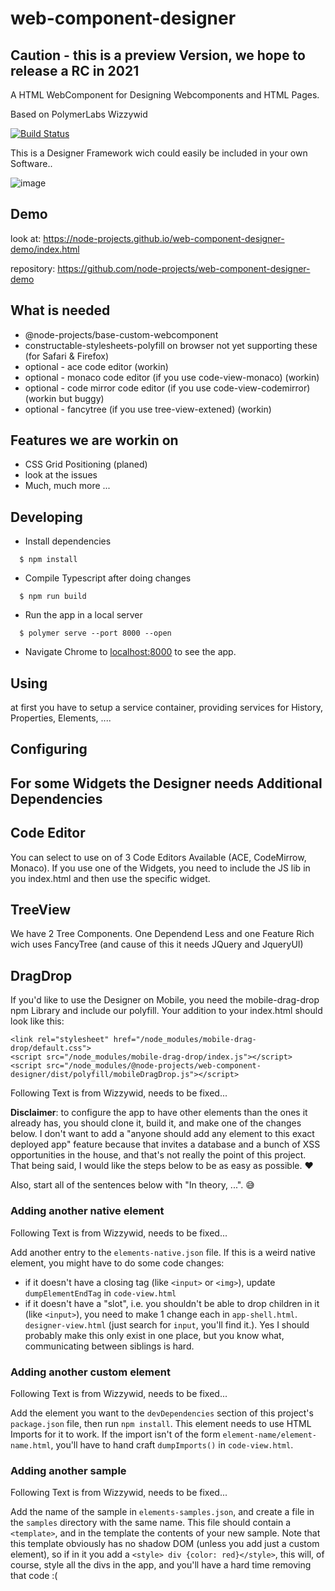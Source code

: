 # web-component-designer

## Caution - this is a preview Version, we hope to release a RC in 2021

A HTML WebComponent for Designing Webcomponents and HTML Pages.

Based on PolymerLabs Wizzywid

[![Build Status](https://github.com/node-projects/web-component-designer/workflows/Node%20CI/badge.svg?branch=master)](https://github.com/node-projects/web-component-designer/actions?query=workflow%3A%22Node+CI%22+branch%3Amaster)

This is a Designer Framework wich could easily be included in your own Software..

![image](https://user-images.githubusercontent.com/364896/117482820-358e2d80-af65-11eb-97fd-9d15ebf1966f.png)

## Demo

look at: https://node-projects.github.io/web-component-designer-demo/index.html

repository: https://github.com/node-projects/web-component-designer-demo

## What is needed

- @node-projects/base-custom-webcomponent
- constructable-stylesheets-polyfill on browser not yet supporting these (for Safari & Firefox)
- optional - ace code editor (workin)
- optional - monaco code editor (if you use code-view-monaco) (workin)
- optional - code mirror code editor (if you use code-view-codemirror) (workin but buggy)
- optional - fancytree (if you use tree-view-extened) (workin)

## Features we are workin on

 - CSS Grid Positioning (planed)
 - look at the issues
 - Much, much more ...

## Developing

  * Install dependencies
```
  $ npm install
```

  * Compile Typescript after doing changes
```
  $ npm run build
```

  * Run the app in a local server
```
  $ polymer serve --port 8000 --open
```

  * Navigate Chrome to [localhost:8000]() to see the app.

## Using

at first you have to setup a service container, providing services for History, Properties, Elements, ....

## Configuring

## For some Widgets the Designer needs Additional Dependencies

## Code Editor

You can select to use on of 3 Code Editors Available (ACE, CodeMirrow, Monaco).
If you use one of the Widgets, you need to include the JS lib in you index.html and then use the specific widget.

## TreeView

We have 2 Tree Components. One Dependend Less and one Feature Rich wich uses FancyTree (and cause of this it needs JQuery and JqueryUI)

## DragDrop

If you'd like to use the Designer on Mobile, you need the mobile-drag-drop npm Library and include our polyfill.
Your addition to your index.html should look like this:

    <link rel="stylesheet" href="/node_modules/mobile-drag-drop/default.css">
    <script src="/node_modules/mobile-drag-drop/index.js"></script>
    <script src="/node_modules/@node-projects/web-component-designer/dist/polyfill/mobileDragDrop.js"></script>

Following Text is from Wizzywid, needs to be fixed...

**Disclaimer**: to configure the app to have other elements than the ones it
already has, you should clone it, build it, and make one of the changes below.
I don't want to add a "anyone should add any element to this exact deployed app"
feature because that invites a database and a bunch of XSS opportunities in the
house, and that's not really the point of this project. That being said, I would
like the steps below to be as easy as possible. ❤️

Also, start all of the sentences below with "In theory, ...". 😅

### Adding another native element

Following Text is from Wizzywid, needs to be fixed...

Add another entry to the `elements-native.json` file. If this is a weird
native element, you might have to do some code changes:
  - if it doesn't have a closing tag (like `<input>` or `<img>`), update `dumpElementEndTag`
  in `code-view.html`
  - if it doesn't have a "slot", i.e. you shouldn't be able to drop children
  in it (like `<input>`), you need to make 1 change each in `app-shell.html`.
  `designer-view.html` (just search for `input`, you'll find it.).
  Yes I should probably make this only exist in one place, but you know what,
  communicating between siblings is hard.

### Adding another custom element

Following Text is from Wizzywid, needs to be fixed...

Add the element you want to the `devDependencies` section of this
project's `package.json` file, then run `npm install`. This element needs
to use HTML Imports for it to work. If the import isn't of the form
`element-name/element-name.html`, you'll have to hand craft `dumpImports()` in
`code-view.html`.

### Adding another sample

Following Text is from Wizzywid, needs to be fixed...

Add the name of the sample in `elements-samples.json`, and create a file in the
`samples` directory with the same name. This file should contain a `<template>`,
and in the template the contents of your new sample. Note that this template
obviously has no shadow DOM (unless you add just a custom element), so if in it
you add a `<style> div {color: red}</style>`, this will, of course, style
all the divs in the app, and you'll have a hard time removing that code :(
